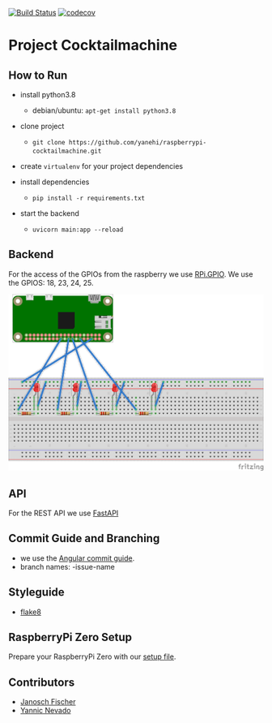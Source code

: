 [![Build Status](https://travis-ci.com/yanehi/raspberrypi-cocktailmachine.svg?branch=master)](https://travis-ci.org/yanehi/raspberrypi-cocktailmachine)
[![codecov](https://codecov.io/gh/yanehi/raspberrypi-cocktailmachine/branch/master/graph/badge.svg?token=7J43OC52VU)](https://codecov.io/gh/yanehi/raspberrypi-cocktailmachine)

# Project Cocktailmachine

## How to Run

* install python3.8
    * debian/ubuntu: `apt-get install python3.8`

* clone project
    * `git clone https://github.com/yanehi/raspberrypi-cocktailmachine.git`

* create `virtualenv` for your project dependencies

* install dependencies

    * `pip install -r requirements.txt`

* start the backend
    * `uvicorn main:app --reload`

## Backend

For the access of the GPIOs from the raspberry we use [RPi.GPIO](https://pypi.org/project/RPi.GPIO/).
We use the GPIOS: 18, 23, 24, 25.

![Fritzing](cocktail_leds_bb.png)

## API

For the REST API we use [FastAPI](https://fastapi.tiangolo.com/)

## Commit Guide and Branching

* we use the [Angular commit guide](https://github.com/angular/angular/blob/master/CONTRIBUTING.md).
* branch names: <issue-number>-issue-name

## Styleguide
* [flake8](https://flake8.pycqa.org/en/latest/)

## RaspberryPi Zero Setup

Prepare your RaspberryPi Zero with our [setup file](./Setup_pi.md).

## Contributors

* [Janosch Fischer](https://github.com/janosch09)
* [Yannic Nevado](https://github.com/yanehi)



